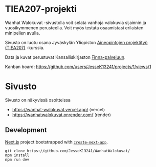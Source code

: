 # TIEA207-projekti

Wanhat Walokuvat -sivustolla voit selata vanhoja valokuvia sijainnin ja vuosikymmenen perusteella. Voit myös testata osaamistasi erilaisten minipelien avulla.

Sivusto on luotu osana Jyväskylän Yliopiston [Aineopintojen projektityö (TIEA207)](https://opinto-opas.jyu.fi/2024/fi/opintojakso/tiea207/) -kurssia.

Data ja kuvat perustuvat Kansalliskirjaston [Finna-palveluun](https://fi.wikipedia.org/wiki/Finna). 

Kanban board: https://github.com/users/JesseK13241/projects/1/views/1

# Sivusto

Sivusto on näkyvissä osoitteissa 
- https://wanhat-walokuvat.vercel.app/ (vercel)
- https://wanhatwalokuvat.onrender.com/ (render)

## Development

[Next.js](https://nextjs.org/) project bootstrapped with [`create-next-app`](https://github.com/vercel/next.js/tree/canary/packages/create-next-app).

```
git clone https://github.com/JesseK13241/WanhatWalokuvat/
npm install
npm run dev
```
